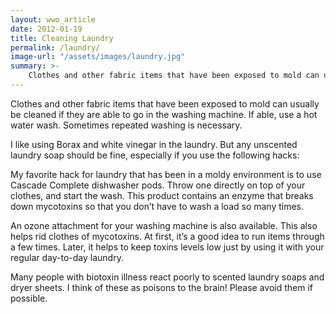 ```yaml
---
layout: wwo_article
date: 2012-01-19
title: Cleaning Laundry
permalink: /laundry/
image-url: "/assets/images/laundry.jpg"
summary: >-
    Clothes and other fabric items that have been exposed to mold can usually be cleaned if they are able to go in the washing machine. If able, use a hot water wash. Sometimes repeated washing is necessary.
---
```


Clothes and other fabric items that have been exposed to mold can usually be cleaned if they are able to go in the washing machine. If able, use a hot water wash. Sometimes repeated washing is necessary.

I like using Borax and white vinegar in the laundry. But any unscented laundry soap should be fine, especially if you use the following hacks:

My favorite hack for laundry that has been in a moldy environment is to use Cascade Complete dishwasher pods. Throw one directly on top of your clothes, and start the wash.  This product contains an enzyme that breaks down mycotoxins so that you don’t have to wash a load so many times. 

An ozone attachment for your washing machine is also available. This also helps rid clothes of mycotoxins. At first, it’s a good idea to run items through a few times. Later, it helps to keep toxins levels low just by using it with your regular day-to-day laundry.

Many people with biotoxin illness react poorly to scented laundry soaps and dryer sheets. I think of these as poisons to the brain! Please avoid them if possible.


